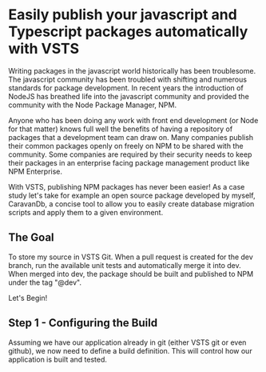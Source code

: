 # Easily publish your javascript and Typescript packages automatically with VSTS

Writing packages in the javascript world historically has been troublesome. The 
javascript community has been troubled with shifting and numerous standards for 
package development. In recent years the introduction of NodeJS has breathed life 
into the javascript community and provided the community with the Node Package 
Manager, NPM. 

Anyone who has been doing any work with front end development (or Node for that 
matter) knows full well the benefits of having a repository of packages that a 
development team can draw on. Many companies publish their common packages openly 
on freely on NPM to be shared with the community. Some companies are required by 
their security needs to keep their packages in an enterprise facing package 
management product like NPM Enterprise.

With VSTS, publishing NPM packages has never been easier! As a case study let's
take for example an open source package developed by myself, CaravanDb, a concise 
tool to allow you to easily create database migration scripts and apply them to a 
given environment.

## The Goal
To store my source in VSTS Git. When a pull request is created for the dev branch,
run the available unit tests and automatically merge it into dev. When merged into
dev, the package should be built and published to NPM under the tag "@dev".

Let's Begin!

## Step 1 - Configuring the Build

Assuming we have our application already in git (either VSTS git or even github), we now need to define a build definition. This will control how our application is built and tested.

